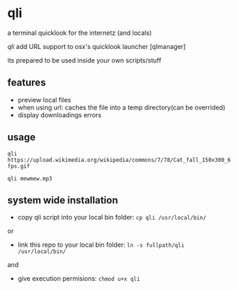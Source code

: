 # qli
a terminal quicklook for the internetz (and locals)

*qli* add URL support to osx's quicklook launcher [qlmanager]

its prepared to be used inside your own scripts/stuff

## features
- preview local files
- when using url: caches the file into a temp directory(can be overrided)
- display downloadings errors

## usage
`qli https://upload.wikimedia.org/wikipedia/commons/7/78/Cat_fall_150x300_6fps.gif`

`qli mewmew.mp3`

## system wide installation
- copy qli script into your local bin folder: ``cp qli /usr/local/bin/``

or

- link this repo to your local bin folder: ``ln -s fullpath/qli /usr/local/bin/``

and
- give execution permisions: ``chmod u+x qli``

[from_fitnr]: http://fitnr.com/showing-a-bash-spinner.html
